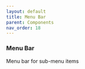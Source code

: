 ```yaml
---
layout: default
title: Menu Bar
parent: Components
nav_order: 18
---
```


### Menu Bar

Menu bar for sub-menu items